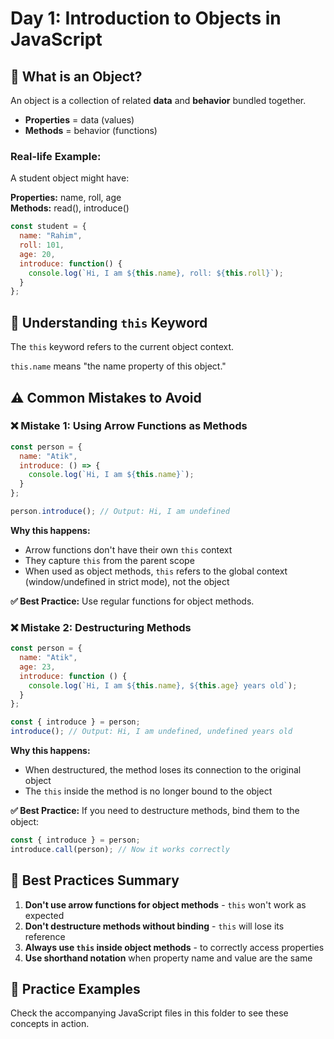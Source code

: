 # Day 1: Introduction to Objects in JavaScript

## 📖 What is an Object?

An object is a collection of related **data** and **behavior** bundled together.

- **Properties** = data (values)
- **Methods** = behavior (functions)

### Real-life Example:

A student object might have:

**Properties:** name, roll, age  
**Methods:** read(), introduce()

```javascript
const student = {
  name: "Rahim",
  roll: 101,
  age: 20,
  introduce: function() {
    console.log(`Hi, I am ${this.name}, roll: ${this.roll}`);
  }
};
```

## 🔹 Understanding `this` Keyword

The `this` keyword refers to the current object context.

`this.name` means "the name property of this object."

## ⚠️ Common Mistakes to Avoid

### ❌ Mistake 1: Using Arrow Functions as Methods

```javascript
const person = {
  name: "Atik",
  introduce: () => {
    console.log(`Hi, I am ${this.name}`);
  }
};

person.introduce(); // Output: Hi, I am undefined
```

**Why this happens:**
- Arrow functions don't have their own `this` context
- They capture `this` from the parent scope
- When used as object methods, `this` refers to the global context (window/undefined in strict mode), not the object

**✅ Best Practice:** Use regular functions for object methods.

### ❌ Mistake 2: Destructuring Methods

```javascript
const person = {
  name: "Atik",
  age: 23,
  introduce: function () {
    console.log(`Hi, I am ${this.name}, ${this.age} years old`);
  }
};

const { introduce } = person;
introduce(); // Output: Hi, I am undefined, undefined years old
```

**Why this happens:**
- When destructured, the method loses its connection to the original object
- The `this` inside the method is no longer bound to the object

**✅ Best Practice:** If you need to destructure methods, bind them to the object:

```javascript
const { introduce } = person;
introduce.call(person); // Now it works correctly
```

## 🚀 Best Practices Summary

1. **Don't use arrow functions for object methods** - `this` won't work as expected
2. **Don't destructure methods without binding** - `this` will lose its reference
3. **Always use `this` inside object methods** - to correctly access properties
4. **Use shorthand notation** when property name and value are the same

## 📝 Practice Examples

Check the accompanying JavaScript files in this folder to see these concepts in action.